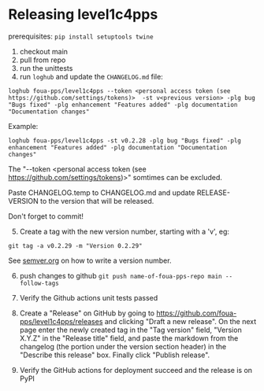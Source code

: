 # Releasing level1c4pps

prerequisites: `pip install setuptools twine`


1. checkout main
2. pull from repo
3. run the unittests
4. run `loghub` and update the `CHANGELOG.md` file:

```
loghub foua-pps/level1c4pps --token <personal access token (see https://github.com/settings/tokens)>  -st v<previous version> -plg bug "Bugs fixed" -plg enhancement "Features added" -plg documentation "Documentation changes"
```

Example:
```
loghub foua-pps/level1c4pps -st v0.2.28 -plg bug "Bugs fixed" -plg enhancement "Features added" -plg documentation "Documentation changes"
```

The  "--token <personal access token (see https://github.com/settings/tokens)>" somtimes can be excluded.

Paste CHANGELOG.temp to CHANGELOG.md and update RELEASE-VERSION to the version that will be released.

Don't forget to commit!

5. Create a tag with the new version number, starting with a 'v', eg:

```
git tag -a v0.2.29 -m "Version 0.2.29"
```

See [semver.org](http://semver.org/) on how to write a version number.


6. push changes to github `git push name-of-foua-pps-repo main --follow-tags`

7. Verify the Github actions unit tests passed

8. Create a "Release" on GitHub by going to
   https://github.com/foua-pps/level1c4pps/releases and clicking "Draft a new
   release". On the next page enter the newly created tag in the "Tag version"
   field, "Version X.Y.Z" in the "Release title" field, and paste the markdown
   from the changelog (the portion under the version section header) in the
   "Describe this release" box. Finally click "Publish release".

9. Verify the GitHub actions for deployment succeed and the release is on PyPI
